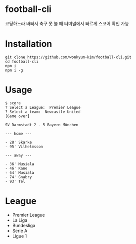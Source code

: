 # football-cli

코딩하느라 바빠서 축구 못 볼 때 터미널에서 빠르게 스코어 확인 가능

# Installation

```shell
git clone https://github.com/wonkyum-kim/football-cli.git
cd football-cli
npm i
npm i -g
```

# Usage

```shell
$ score
? Select a League:  Premier League
? Select a team:  Newcastle United
[Game over]

SV Darmstadt 2 - 5 Bayern München

--- home ---

- 28' Skarke
- 95' Vilhelmsson

--- away ---

- 36' Musiala
- 46' Kane
- 64' Musiala
- 74' Gnabry
- 93' Tel
```

# League

- Premier League
- La Liga
- Bundesliga
- Serie A
- Ligue 1
